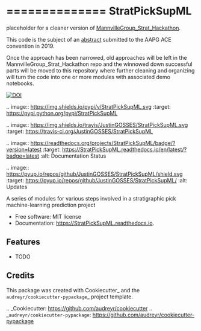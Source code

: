 ==============
StratPickSupML
==============

placeholder for a cleaner version of <a href="https://github.com/JustinGOSSES/MannvilleGroup_Strat_Hackathon">MannvilleGroup_Strat_Hackathon</a>.

This code is the subject of an <a href="https://github.com/JustinGOSSES/StratPickSupML/blob/master/AAPG_Abstract_2019ACE.md">abstract</a> submitted to the AAPG ACE convention in 2019.

Once the approach has been narrowed, old approaches will be left in the MannvilleGroup_Strat_Hackathon repo and the winnowed down successful parts will be moved to this repository where further cleaning and organizing will turn the code into one or more modules with associated demo notebooks. 

[![DOI](https://zenodo.org/badge/151658252.svg)](https://zenodo.org/badge/latestdoi/151658252)




.. image:: https://img.shields.io/pypi/v/StratPickSupML.svg
        :target: https://pypi.python.org/pypi/StratPickSupML

.. image:: https://img.shields.io/travis/JustinGOSSES/StratPickSupML.svg
        :target: https://travis-ci.org/JustinGOSSES/StratPickSupML

.. image:: https://readthedocs.org/projects/StratPickSupML/badge/?version=latest
        :target: https://StratPickSupML.readthedocs.io/en/latest/?badge=latest
        :alt: Documentation Status


.. image:: https://pyup.io/repos/github/JustinGOSSES/StratPickSupML/shield.svg
     :target: https://pyup.io/repos/github/JustinGOSSES/StratPickSupML/
     :alt: Updates



A series of modules for various steps involved in a stratigraphic pick machine-learning prediction project


* Free software: MIT license
* Documentation: https://StratPickSupML.readthedocs.io.


Features
--------

* TODO

Credits
-------

This package was created with Cookiecutter_ and the `audreyr/cookiecutter-pypackage`_ project template.

.. _Cookiecutter: https://github.com/audreyr/cookiecutter
.. _`audreyr/cookiecutter-pypackage`: https://github.com/audreyr/cookiecutter-pypackage
